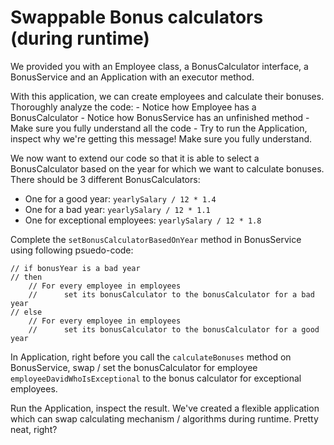 # Swappable Bonus calculators (during runtime)

We provided you with an Employee class, a BonusCalculator interface, 
a BonusService and an Application with an executor method.

With this application, we can create employees and calculate their bonuses.
Thoroughly analyze the code:
    - Notice how Employee has a BonusCalculator
    - Notice how BonusService has an unfinished method
    - Make sure you fully understand all the code
    - Try to run the Application, inspect why we're getting this message! Make sure you fully understand.
    
We now want to extend our code so that it is able to select a BonusCalculator 
based on the year for which we want to calculate bonuses.
There should be 3 different BonusCalculators:
- One for a good year: `yearlySalary / 12 * 1.4`
- One for a bad year: `yearlySalary / 12 * 1.1`
- One for exceptional employees: `yearlySalary / 12 * 1.8`
    
Complete the `setBonusCalculatorBasedOnYear` method in BonusService using following psuedo-code:
```
// if bonusYear is a bad year
// then
    // For every employee in employees
    //      set its bonusCalculator to the bonusCalculator for a bad year
// else
    // For every employee in employees
    //      set its bonusCalculator to the bonusCalculator for a good year
```

In Application, right before you call the `calculateBonuses` method on BonusService,
swap / set the bonusCalculator for employee `employeeDavidWhoIsExceptional` 
to the bonus calculator for exceptional employees.

Run the Application, inspect the result.
We've created a flexible application which can swap calculating mechanism / algorithms during runtime.
Pretty neat, right?